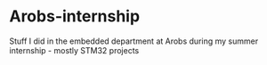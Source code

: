# Arobs-internship
Stuff I did in the embedded department at Arobs during my summer internship - mostly STM32 projects
